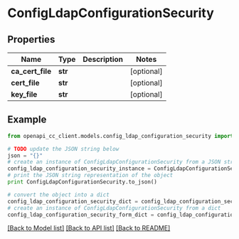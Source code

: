 # ConfigLdapConfigurationSecurity


## Properties
Name | Type | Description | Notes
------------ | ------------- | ------------- | -------------
**ca_cert_file** | **str** |  | [optional] 
**cert_file** | **str** |  | [optional] 
**key_file** | **str** |  | [optional] 

## Example

```python
from openapi_cc_client.models.config_ldap_configuration_security import ConfigLdapConfigurationSecurity

# TODO update the JSON string below
json = "{}"
# create an instance of ConfigLdapConfigurationSecurity from a JSON string
config_ldap_configuration_security_instance = ConfigLdapConfigurationSecurity.from_json(json)
# print the JSON string representation of the object
print ConfigLdapConfigurationSecurity.to_json()

# convert the object into a dict
config_ldap_configuration_security_dict = config_ldap_configuration_security_instance.to_dict()
# create an instance of ConfigLdapConfigurationSecurity from a dict
config_ldap_configuration_security_form_dict = config_ldap_configuration_security.from_dict(config_ldap_configuration_security_dict)
```
[[Back to Model list]](../README.md#documentation-for-models) [[Back to API list]](../README.md#documentation-for-api-endpoints) [[Back to README]](../README.md)



